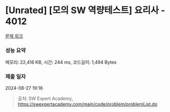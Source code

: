 # [Unrated] [모의 SW 역량테스트] 요리사 - 4012 

[문제 링크](https://swexpertacademy.com/main/code/problem/problemDetail.do?contestProbId=AWIeUtVakTMDFAVH) 

### 성능 요약

메모리: 22,416 KB, 시간: 244 ms, 코드길이: 1,494 Bytes

### 제출 일자

2024-08-27 19:16



> 출처: SW Expert Academy, https://swexpertacademy.com/main/code/problem/problemList.do